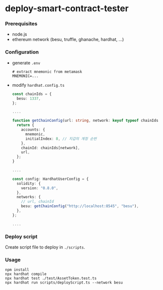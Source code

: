 # deploy-smart-contract-tester

### Prerequisites

- node.js
- ethereum network (besu, truffle, ghanache, hardhat, ...)

### Configuration

- generate `.env`

  ```
  # extract mnemonic from metamask
  MNEMONIC=...
  ```

- modify `hardhat.config.ts`

  ```typescript
  const chainIds = {
    besu: 1337,
  };

  ....

  function getChainConfig(url: string, network: keyof typeof chainIds): NetworkUserConfig {
    return {
      accounts: {
        mnemonic,
        initialIndex: 8, // 지갑의 계정 순번
      },
      chainId: chainIds[network],
      url,
    };
  }

  ....

  const config: HardhatUserConfig = {
    solidity: {
      version: "0.8.0",
    },
    networks: {
      // url, chainId
      besu: getChainConfig("http://localhost:8545", "besu"),
    },
  };

  ....

  ```

### Deploy script

Create script file to deploy in `./scripts`.

### Usage

```shell
npm install
npx hardhat compile
npx hardhat test ./test/AssetToken.test.ts
npx hardhat run scripts/deployScript.ts --network besu
```
